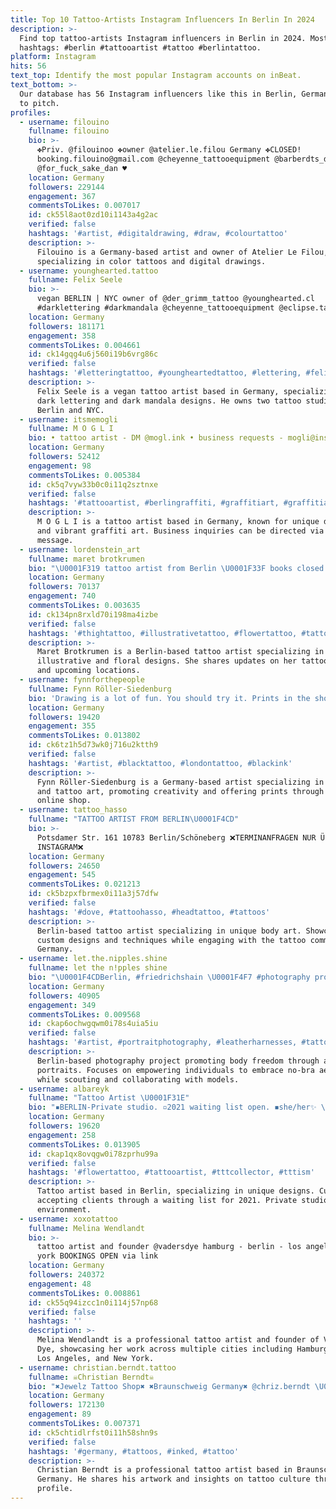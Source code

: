 ```yaml
---
title: Top 10 Tattoo-Artists Instagram Influencers In Berlin In 2024
description: >-
  Find top tattoo-artists Instagram influencers in Berlin in 2024. Most popular
  hashtags: #berlin #tattooartist #tattoo #berlintattoo.
platform: Instagram
hits: 56
text_top: Identify the most popular Instagram accounts on inBeat.
text_bottom: >-
  Our database has 56 Instagram influencers like this in Berlin, Germany for you
  to pitch.
profiles:
  - username: filouino
    fullname: filouino
    bio: >-
      ✤Priv. @filouinoo ✤owner @atelier.le.filou Germany ✤CLOSED!
      booking.filouino@gmail.com @cheyenne_tattooequipment @barberdts_de
      @for_fuck_sake_dan ♥️
    location: Germany
    followers: 229144
    engagement: 367
    commentsToLikes: 0.007017
    id: ck55l8aot0zd10i1143a4g2ac
    verified: false
    hashtags: '#artist, #digitaldrawing, #draw, #colourtattoo'
    description: >-
      Filouino is a Germany-based artist and owner of Atelier Le Filou,
      specializing in color tattoos and digital drawings.
  - username: younghearted.tattoo
    fullname: Felix Seele
    bio: >-
      vegan BERLIN | NYC owner of @der_grimm_tattoo @younghearted.cl
      #darklettering #darkmandala @cheyenne_tattooequipment @eclipse.tattooink
    location: Germany
    followers: 181171
    engagement: 358
    commentsToLikes: 0.004661
    id: ck14gqg4u6j560i19b6vrg86c
    verified: false
    hashtags: '#letteringtattoo, #youngheartedtattoo, #lettering, #felixseele'
    description: >-
      Felix Seele is a vegan tattoo artist based in Germany, specializing in
      dark lettering and dark mandala designs. He owns two tattoo studios in
      Berlin and NYC.
  - username: itsmemogli
    fullname: M O G L I
    bio: • tattoo artist - DM @mogl.ink • business requests - mogli@ins.gg
    location: Germany
    followers: 52412
    engagement: 98
    commentsToLikes: 0.005384
    id: ck5q7vyw33b0c0i11q2sztnxe
    verified: false
    hashtags: '#tattooartist, #berlingraffiti, #graffitiart, #graffitiartist'
    description: >-
      M O G L I is a tattoo artist based in Germany, known for unique designs
      and vibrant graffiti art. Business inquiries can be directed via direct
      message.
  - username: lordenstein_art
    fullname: maret brotkrumen
    bio: "\U0001F319 tattoo artist from Berlin \U0001F33F books closed \U0001F337 soon on the road: Hamburg, Stuttgart, Zürich, Dublin ✨ sponsored by @pepax.official \U0001FAB4 stay updated:"
    location: Germany
    followers: 70137
    engagement: 740
    commentsToLikes: 0.003635
    id: ck134pn8rxld70i198ma4izbe
    verified: false
    hashtags: '#thightattoo, #illustrativetattoo, #flowertattoo, #tattoosnob'
    description: >-
      Maret Brotkrumen is a Berlin-based tattoo artist specializing in
      illustrative and floral designs. She shares updates on her tattoo journey
      and upcoming locations.
  - username: fynnforthepeople
    fullname: Fynn Röller-Siedenburg
    bio: 'Drawing is a lot of fun. You should try it. Prints in the shop:'
    location: Germany
    followers: 19420
    engagement: 355
    commentsToLikes: 0.013802
    id: ck6tz1h5d73wk0j716u2ktth9
    verified: false
    hashtags: '#artist, #blacktattoo, #londontattoo, #blackink'
    description: >-
      Fynn Röller-Siedenburg is a Germany-based artist specializing in drawing
      and tattoo art, promoting creativity and offering prints through their
      online shop.
  - username: tattoo_hasso
    fullname: "TATTOO ARTIST FROM BERLIN\U0001F4CD"
    bio: >-
      Potsdamer Str. 161 10783 Berlin/Schöneberg ❌TERMINANFRAGEN NUR ÜBER
      INSTAGRAM❌
    location: Germany
    followers: 24650
    engagement: 545
    commentsToLikes: 0.021213
    id: ck5bzpxfbrmex0i11a3j57dfw
    verified: false
    hashtags: '#dove, #tattoohasso, #headtattoo, #tattoos'
    description: >-
      Berlin-based tattoo artist specializing in unique body art. Showcases
      custom designs and techniques while engaging with the tattoo community in
      Germany.
  - username: let.the.nipples.shine
    fullname: let the n!pples shine
    bio: "\U0001F4CDBerlin, #friedrichshain \U0001F4F7 #photography project supporting no bra freedom. Scouting, photography & project by IC. \U0001F4E8 #model applications are welcome."
    location: Germany
    followers: 40905
    engagement: 349
    commentsToLikes: 0.009568
    id: ckap6ochwgqwm0i78s4uia5iu
    verified: false
    hashtags: '#artist, #portraitphotography, #leatherharnesses, #tattoedgirl'
    description: >-
      Berlin-based photography project promoting body freedom through artistic
      portraits. Focuses on empowering individuals to embrace no-bra aesthetics
      while scouting and collaborating with models.
  - username: albareyk
    fullname: "Tattoo Artist \U0001F31E"
    bio: "▪️BERLIN-Private studio. ▫️2021 waiting list open. ◾️she/her✨ \U0001F533To book please fill the form here⬇️"
    location: Germany
    followers: 19620
    engagement: 258
    commentsToLikes: 0.013905
    id: ckap1qx8ovqgw0i78zprhu99a
    verified: false
    hashtags: '#flowertattoo, #tattooartist, #tttcollector, #tttism'
    description: >-
      Tattoo artist based in Berlin, specializing in unique designs. Currently
      accepting clients through a waiting list for 2021. Private studio
      environment.
  - username: xoxotattoo
    fullname: Melina Wendlandt
    bio: >-
      tattoo artist and founder @vadersdye hamburg - berlin - los angeles - new
      york BOOKINGS OPEN via link
    location: Germany
    followers: 240372
    engagement: 48
    commentsToLikes: 0.008861
    id: ck55q94izcc1n0i114j57np68
    verified: false
    hashtags: ''
    description: >-
      Melina Wendlandt is a professional tattoo artist and founder of Vaders
      Dye, showcasing her work across multiple cities including Hamburg, Berlin,
      Los Angeles, and New York.
  - username: christian.berndt.tattoo
    fullname: ☠︎Christian Berndt☠︎
    bio: "✖️Jewelz Tattoo Shop✖️ ✖️Braunschweig Germany✖️ @chriz.berndt \U0001F4E8jewelztattooshop@outlook.de"
    location: Germany
    followers: 172130
    engagement: 89
    commentsToLikes: 0.007371
    id: ck5chtidlrfst0i11h58shn9s
    verified: false
    hashtags: '#germany, #tattoos, #inked, #tattoo'
    description: >-
      Christian Berndt is a professional tattoo artist based in Braunschweig,
      Germany. He shares his artwork and insights on tattoo culture through his
      profile.
---
```


